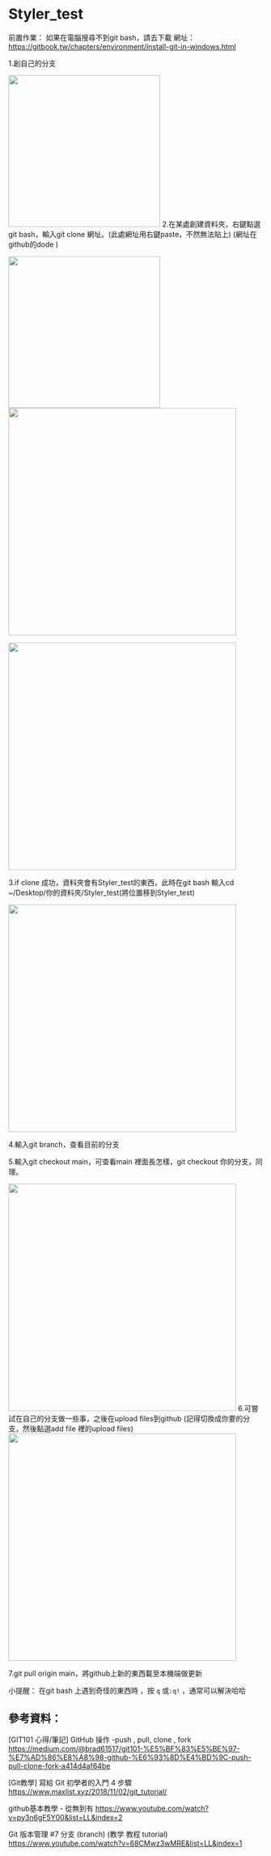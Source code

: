 # Styler_test
前置作業：
如果在電腦搜尋不到git bash，請去下載
網址：https://gitbook.tw/chapters/environment/install-git-in-windows.html 

1.創自己的分支  

<img width="300"  src="https://user-images.githubusercontent.com/43847735/109404843-f5c72a80-79a4-11eb-96f6-57256dfffe66.png"/>
2.在某處創建資料夾，右鍵點選git bash，輸入git clone 網址。(此處網址用右鍵paste，不然無法貼上) (網址在github的dode )

<p float="left">
<img width="300"  src="https://user-images.githubusercontent.com/43847735/109404996-b0a3f800-79a6-11eb-9f47-d1ebbfdb6333.png"/><img width="450"  src="https://user-images.githubusercontent.com/43847735/109405012-eea11c00-79a6-11eb-949a-f23431c03b07.png"/>
</p>

<img width="450"  src="https://user-images.githubusercontent.com/43847735/109409976-f4602700-79d1-11eb-9803-45081bf4390a.png"/>

3.if clone 成功，資料夾會有Styler_test的東西，此時在git bash 輸入cd ~/Desktop/你的資料夾/Styler_test(將位置移到Styler_test)


<img width="450"  src="https://user-images.githubusercontent.com/43847735/109410028-486b0b80-79d2-11eb-99d6-1945f6b24c71.png"/>

4.輸入git branch，查看目前的分支

5.輸入git checkout main，可查看main 裡面長怎樣，git checkout 你的分支，同理。
  
<img width="450"  src="https://user-images.githubusercontent.com/43847735/109405558-a71d8e80-79ac-11eb-8b1c-e04984bb297a.png"/>
6.可嘗試在自己的分支做一些事，之後在upload files到github (記得切換成你要的分支，然後點選add file 裡的upload files)

<img width="450"  src="https://user-images.githubusercontent.com/43847735/109410563-a0a40c80-79d6-11eb-8c44-b3ad1e3cbe0b.png"/>

7.git pull origin main，將github上新的東西載至本機端做更新

小提醒：
在git bash 上遇到奇怪的東西時 ，按 `q` 或`:q!` ，通常可以解決哈哈

## 參考資料：
[GIT101 心得/筆記] GitHub 操作 -push , pull, clone , fork
https://medium.com/@brad61517/git101-%E5%BF%83%E5%BE%97-%E7%AD%86%E8%A8%98-github-%E6%93%8D%E4%BD%9C-push-pull-clone-fork-a414d4af64be 

[Git教學] 寫給 Git 初學者的入門 4 步驟
https://www.maxlist.xyz/2018/11/02/git_tutorial/

github基本教學 - 從無到有
https://www.youtube.com/watch?v=py3n6gF5Y00&list=LL&index=2

Git 版本管理 #7 分支 (branch) (教学 教程 tutorial)
https://www.youtube.com/watch?v=68CMwz3wMRE&list=LL&index=1

